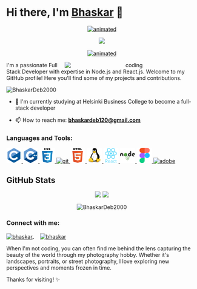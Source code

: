 # Hi there, I'm [Bhaskar](https://bhaskardeb2000.github.io/) 👋

<p align="center">
  <a href="https://github.com/404">
    <img src="https://user-images.githubusercontent.com/73097560/115834477-dbab4500-a447-11eb-908a-139a6edaec5c.gif" alt="animated" />
  </a>
</p>

<p align="center">
  <a href="https://github.com/BhaskarDeb2000/readme-typing-svg">
    <img src="https://readme-typing-svg.demolab.com/?lines=Full-Stack%20Developer;Team%20Player%20;Attention%20to%20Detail;Adaptable%20and%20Resourceful;Always%20learning%20new%20Stuffs&font=Fira%20Code&center=true&width=440&height=45&color=1BFFDF&vCenter=true&pause=1000&size=25" />
  </a>
</p>

<p align="center">
  <a href="https://github.com/404">
    <img src="https://user-images.githubusercontent.com/73097560/115834477-dbab4500-a447-11eb-908a-139a6edaec5c.gif" alt="animated" />
  </a>
</p>

<p align="center">
  <img align="right" alt="coding" width="350" margin:1% src="https://miro.medium.com/max/1360/0*7Q3yvSIv_t0ioJ-Z.gif" />
</p>

I'm a passionate Full Stack Developer with expertise in Node.js and React.js. Welcome to my GitHub profile! Here you'll find some of my projects and contributions.

<p align="left">
  <img src="https://komarev.com/ghpvc/?username=BhaskarDeb2000&label=Profile%20views&color=0e75b6&style=flat" alt="BhaskarDeb2000" />
</p>

- 🌱 I'm currently studying at Helsinki Business College to become a full-stack developer

- 📫 How to reach me: **[bhaskardeb120@gmail.com](mailto:bhaskardeb120@gmail.com)**

<h3 align="left">Languages and Tools:</h3>
<p align="left">
  <a href="https://www.cprogramming.com/" rel="noreferrer">
    <img src="https://raw.githubusercontent.com/devicons/devicon/master/icons/c/c-original.svg" alt="c" width="40" height="40"/>
  </a>
  <a href="https://www.w3schools.com/cpp/" target="_blank" rel="noreferrer">
    <img src="https://raw.githubusercontent.com/devicons/devicon/master/icons/cplusplus/cplusplus-original.svg" alt="cplusplus" width="40" height="40"/>
  </a>
  <a href="https://www.w3schools.com/css/" rel="noreferrer">
    <img src="https://raw.githubusercontent.com/devicons/devicon/master/icons/css3/css3-original-wordmark.svg" alt="css3" width="40" height="40"/>
  </a>
  <a href="https://git-scm.com/" rel="noreferrer">
    <img src="https://www.vectorlogo.zone/logos/git-scm/git-scm-icon.svg" alt="git" width="40" height="40"/>
  </a>
  <a href="https://www.w3.org/html/" rel="noreferrer">
    <img src="https://raw.githubusercontent.com/devicons/devicon/master/icons/html5/html5-original-wordmark.svg" alt="html5" width="40" height="40"/>
  </a>
  <a href="https://www.linux.org/" rel="noreferrer">
    <img src="https://raw.githubusercontent.com/devicons/devicon/master/icons/linux/linux-original.svg" alt="linux" width="40" height="40"/>
  </a>
  <a href="https://reactjs.org/" target="_blank" rel="noreferrer">
    <img src="https://raw.githubusercontent.com/devicons/devicon/master/icons/react/react-original-wordmark.svg" alt="react" width="40" height="40"/>
  </a>
  <a href="https://nodejs.org/" target="_blank" rel="noreferrer">
    <img src="https://raw.githubusercontent.com/devicons/devicon/master/icons/nodejs/nodejs-original-wordmark.svg" alt="nodejs" width="40" height="40"/>
  </a>
  <a href="https://www.figma.com/" target="_blank" rel="noreferrer">
    <img src="https://raw.githubusercontent.com/devicons/devicon/master/icons/figma/figma-original.svg" alt="figma" width="40" height="40"/>
  </a>
  <a href="https://www.adobe.com/" target="_blank" rel="noreferrer">
    <img src="https://upload.wikimedia.org/wikipedia/commons/thumb/c/c2/Adobe_XD_CC_icon.svg/512px-Adobe_XD_CC_icon.svg.png" alt="adobe" width="40" height="40"/>
  </a>
</p>

<h2>GitHub Stats</h2>
<p align="center">
  <img height="180em" src="https://github-readme-stats.vercel.app/api?username=BhaskarDeb2000&show_icons=true&theme=radical&card_width=320" />
  <img height="180em" src="https://github-readme-stats.vercel.app/api/top-langs/?username=BhaskarDeb2000&layout=compact&langs_count=8&theme=radical" />
</p>

<p align="center">
  <img src="https://github-readme-streak-stats.herokuapp.com/?user=BhaskarDeb2000&theme=radical" alt="BhaskarDeb2000" />
</p>

<h3 align="left">Connect with me:</h3>
<p align="left">
  <a href="https://www.linkedin.com/in/bhaskardeb1/">
    <img align="center" src="https://raw.githubusercontent.com/rahuldkjain/github-profile-readme-generator/master/src/images/icons/Social/linked-in-alt.svg" alt="bhaskar" height="30" width="40" />
  </a>
  &nbsp;&nbsp;&nbsp;
  <a href="https://github.com/BhaskarDeb2000">
    <img align="center" src="https://raw.githubusercontent.com/rahuldkjain/github-profile-readme-generator/master/src/images/icons/Social/github.svg" alt="bhaskar" height="30" width="40" />
  </a>
</p>

When I'm not coding, you can often find me behind the lens capturing the beauty of the world through my photography hobby. Whether it's landscapes, portraits, or street photography, I love exploring new perspectives and moments frozen in time.

Thanks for visiting! ✨
